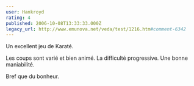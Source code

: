 ```yaml
---
user: Hankroyd
rating: 4
published: 2006-10-08T13:33:33.000Z
legacy_url: http://www.emunova.net/veda/test/1216.htm#comment-6342
---
```

Un excellent jeu de Karaté.

Les coups sont varié et bien animé. La difficulté progressive. Une bonne maniabilité.

Bref que du bonheur.